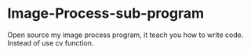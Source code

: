 # Image-Process-sub-program
Open source my image process program, it teach you how to write code. Instead of use cv function.
